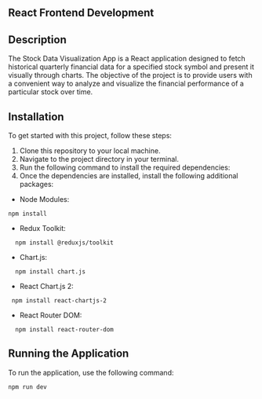 ## React Frontend Development

## Description

The Stock Data Visualization App is a React application designed to fetch historical quarterly financial data for a specified stock symbol and present it visually through charts. The objective of the project is to provide users with a convenient way to analyze and visualize the financial performance of a particular stock over time.

## Installation

To get started with this project, follow these steps:

1. Clone this repository to your local machine.
2. Navigate to the project directory in your terminal.
3. Run the following command to install the required dependencies:
4. Once the dependencies are installed, install the following additional packages:

- Node Modules:

```
npm install
```

- Redux Toolkit:

```
  npm install @reduxjs/toolkit
```

- Chart.js:

```
  npm install chart.js
```

- React Chart.js 2:

```
 npm install react-chartjs-2
```

- React Router DOM:

```
  npm install react-router-dom
```

## Running the Application

To run the application, use the following command:

```
npm run dev
```
